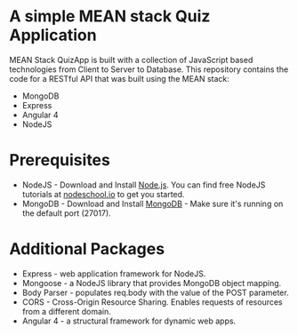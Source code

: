 # A simple MEAN stack Quiz Application
MEAN Stack QuizApp is built with a collection of JavaScript based technologies from Client to Server to Database.
This repository contains the code for a RESTful API that was built using the MEAN stack:

<ul>
<li>MongoDB</li>
<li>Express</li>
<li>Angular 4</li>
<li>NodeJS</li>
</ul>

# Prerequisites
<ul>
<li>NodeJS - Download and Install <a href="https://nodejs.org/en/download/" target="_blank">Node.js</a>. You can find free NodeJS tutorials at <a href="https://nodeschool.io/" target="_blank">nodeschool.io</a> to get you started.</li>
<li>MongoDB - Download and Install <a href="http://www.mongodb.org/downloads" target="_blank">MongoDB</a> - Make sure it's running on the default port (27017).</li>
</ul>

# Additional Packages
<ul>
<li>Express - web application framework for NodeJS.</li>
<li>Mongoose - a NodeJS library that provides MongoDB object mapping.</li>
<li>Body Parser - populates req.body with the value of the POST parameter.</li>
<li>CORS - Cross-Origin Resource Sharing. Enables requests of resources from a different domain.</li>
<li>Angular 4 - a structural framework for dynamic web apps.</li>
</ul>
